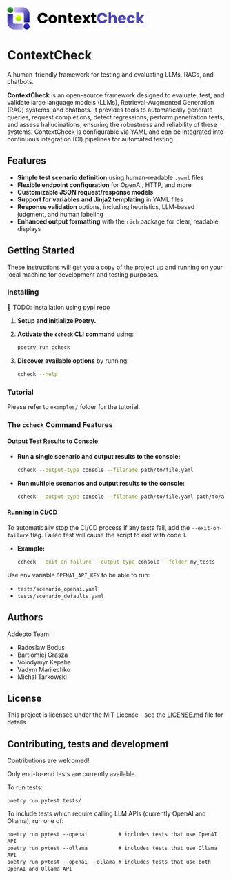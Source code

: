 ![image](./docs/contextchecklogo.png)

# ContextCheck 

A human-friendly framework for testing and evaluating LLMs, RAGs, and chatbots.

**ContextCheck** is an open-source framework designed to evaluate, test, and validate large language models (LLMs), Retrieval-Augmented Generation (RAG) systems, and chatbots. It provides tools to automatically generate queries, request completions, detect regressions, perform penetration tests, and assess hallucinations, ensuring the robustness and reliability of these systems. ContextCheck is configurable via YAML and can be integrated into continuous integration (CI) pipelines for automated testing.

## Features

- **Simple test scenario definition** using human-readable `.yaml` files
- **Flexible endpoint configuration** for OpenAI, HTTP, and more
- **Customizable JSON request/response models**
- **Support for variables and Jinja2 templating** in YAML files
- **Response validation** options, including heuristics, LLM-based judgment, and human labeling
- **Enhanced output formatting** with the `rich` package for clear, readable displays


## Getting Started

These instructions will get you a copy of the project up and running on your local machine for development and testing purposes. 


### Installing

🚧 TODO: installation using pypi repo

1. **Setup and initialize Poetry.**

2. **Activate the `ccheck` CLI command** using:
   ```sh
   poetry run ccheck
   ```

3. **Discover available options** by running:
   ```sh
   ccheck --help
   ```

### Tutorial

Please refer to `examples/` folder for the tutorial.

### The `ccheck` Command Features

#### Output Test Results to Console

- **Run a single scenario and output results to the console:**
  ```sh
  ccheck --output-type console --filename path/to/file.yaml
  ```
- **Run multiple scenarios and output results to the console:**
  ```sh
  ccheck --output-type console --filename path/to/file.yaml path/to/another_file.yaml
  ```


#### Running in CI/CD

To automatically stop the CI/CD process if any tests fail, add the `--exit-on-failure` flag. Failed test will cause the script to exit with code 1.

- **Example:**
  ```sh
  ccheck --exit-on-failure --output-type console --folder my_tests
  ```



Use env variable `OPENAI_API_KEY` to be able to run:
- `tests/scenario_openai.yaml`
- `tests/scenario_defaults.yaml`


## Authors

Addepto Team:

* Radoslaw Bodus
* Bartlomiej Grasza
* Volodymyr Kepsha
* Vadym Mariiechko
* Michal Tarkowski


## License

This project is licensed under the MIT License - see the [LICENSE.md](LICENSE.md) file for details



## Contributing, tests and development

Contributions are welcomed!

Only end-to-end tests are currently available.

To run tests:
```
poetry run pytest tests/
```

To include tests which require calling LLM APIs (currently OpenAI and Ollama), run one of: 
```
poetry run pytest --openai          # includes tests that use OpenAI API
poetry run pytest --ollama          # includes tests that use Ollama API
poetry run pytest --openai --ollama # includes tests that use both OpenAI and Ollama API
```


